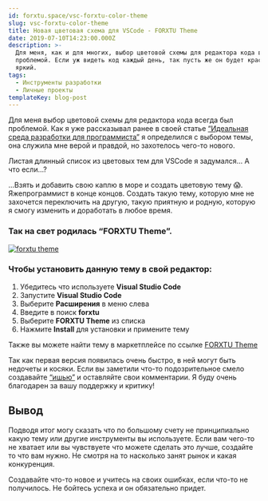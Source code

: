 ```yaml
---
id: forxtu.space/vsc-forxtu-color-theme
slug: vsc-forxtu-color-theme
title: Новая цветовая схема для VSCode - FORXTU Theme
date: 2019-07-10T14:23:00.000Z
description: >-
  Для меня, как и для многих, выбор цветовой схемы для редактора кода всегда был
  проблемой. Если уж видеть код каждый день, так пусть же он будет красочный и
  яркий. 
tags:
  - Инструменты разработки
  - Личные проекты
templateKey: blog-post
---
```

Для меня выбор цветовой схемы для редактора кода всегда был проблемой. Как я уже рассказывал ранее в своей статье [“Идеальная среда разработки для программиста”](https://forxtu.space/best-dev-environment-1/)  я определился с выбором темы, она служила мне верой и правдой, но захотелось чего-то нового.  

Листая длинный список из цветовых тем для VSCode я задумался...
 А что если...?

...Взять и добавить свою каплю в море и создать цветовую тему 😱. Яжепрограммист в конце концов. Создать такую тему, которую мне не захочется переключить на другую, такую приятную и родную, которую я смогу изменить и доработать в любое время.

### Так на свет родилась “FORXTU Theme”.

<a href="https://github.com/forxtu/forxtu-vscode-theme" target="_blank">![forxtu theme](/assets/forxtu-theme.png "forxtu theme")</a>

### Чтобы установить данную тему в свой редактор:

1. Убедитесь что используете **Visual Studio Code**
2. Запустите **Visual Studio Code**
3. Выберите **Расширения** в меню слева
4. Введите в поиск **forxtu**
5. Выберите **FORXTU Theme** из списка
6. Нажмите **Install** для установки и примените тему

Также вы можете найти тему в маркетплейсе по ссылке <a href="https://marketplace.visualstudio.com/items?itemName=forxtu.forxtu-vscode-theme" target="_blank">FORXTU Theme
</a>

Так как первая версия появилась очень быстро, в ней могут быть недочеты и косяки. Если вы заметили что-то подозрительное смело создавайте <a href="https://github.com/forxtu/forxtu-vscode-theme/issues" target="_blank">“ишью”</a> и оставляйте свои комментарии. Я буду очень благодарен за вашу поддержку и критику!

## Вывод

Подводя итог могу сказать что по большому счету не принципиально какую тему или другие инструменты вы используете. Если вам чего-то не хватает или вы чувствуете что можете сделать это лучше,  создайте то что вам нужно. Не смотря на то насколько занят рынок и какая конкуренция. 

Создавайте что-то новое и учитесь на своих ошибках, если что-то не получилось. Не бойтесь успеха и он обязательно придет.
